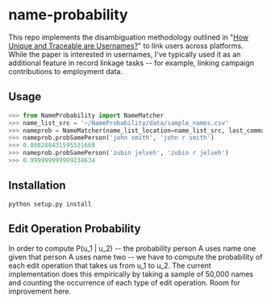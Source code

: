 name-probability
================

This repo implements the disambiguation methodology outlined in "<a href="http://planete.inrialpes.fr/papers/high_entropy.pdf">How Unique and Traceable are Usernames?</a>" to link users across platforms. While the paper is interested in usernames, I've typically used it as an additional feature in record linkage tasks -- for example, linking campaign contributions to employment data.

Usage
--------------
```python
>>> from NameProbability import NameMatcher
>>> name_list_src = '~/NameProbability/data/sample_names.csv'
>>> nameprob = NameMatcher(name_list_location=name_list_src, last_comma_first=True)
>>> nameprob.probSamePerson('john smith', 'john r smith')
>>> 0.008288431595531668
>>> nameprob.probSamePerson('zubin jelveh', 'zubin r jelveh')
>>> 0.999999999999234634
```



Installation
--------------
```
python setup.py install
```

<!-- Training Data
--------------

The conditional probabilities are computed using roughly 28 million names from the Social Security Death Master file with the obvious downside that newer names are under-represented. -->

Edit Operation Probability
--------------
In order to compute P(u_1 | u_2) -- the probability person A uses name one given that person A uses name two -- we have to compute the probability of each edit operation that takes us from u_1 to u_2. The current implementation does this empirically by taking a sample of 50,000 names and counting the occurrence of each type of edit operation. Room for improvement here.
